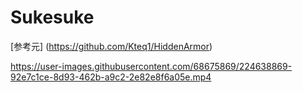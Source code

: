 # Sukesuke
[参考元] (https://github.com/Kteq1/HiddenArmor)


https://user-images.githubusercontent.com/68675869/224638869-92e7c1ce-8d93-462b-a9c2-2e82e8f6a05e.mp4

